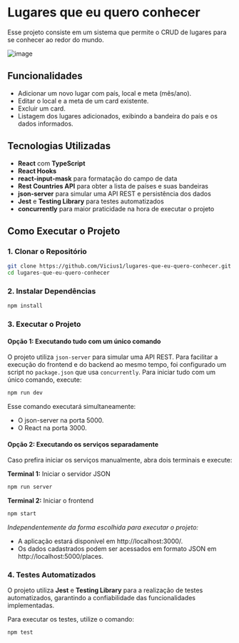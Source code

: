 #  Lugares que eu quero conhecer
   Esse projeto consiste em um sistema que permite o CRUD de lugares para se conhecer ao redor do mundo. 
   
![image](https://github.com/user-attachments/assets/caf43bb6-0460-47d8-b564-08c20cd40e94)

## Funcionalidades
- Adicionar um novo lugar com país, local e meta (mês/ano).
- Editar o local e a meta de um card existente.
- Excluir um card.
- Listagem dos lugares adicionados, exibindo a bandeira do país e os dados informados.

## Tecnologias Utilizadas
- **React** com **TypeScript**
- **React Hooks**
- **react-input-mask** para formatação do campo de data
- **Rest Countries API** para obter a lista de países e suas bandeiras
- **json-server** para simular uma API REST e persistência dos dados
- **Jest** e **Testing Library** para testes automatizados
- **concurrently** para maior praticidade na hora de executar o projeto

## Como Executar o Projeto

### 1. Clonar o Repositório
```bash
git clone https://github.com/Vicius1/lugares-que-eu-quero-conhecer.git
cd lugares-que-eu-quero-conhecer
```
### 2. Instalar Dependências
```bash
npm install
````
### 3. Executar o Projeto
#### Opção 1: Executando tudo com um único comando
O projeto utiliza `json-server` para simular uma API REST. Para facilitar a execução do frontend e do backend ao mesmo tempo, foi configurado um script no `package.json` que usa `concurrently`.
Para iniciar tudo com um único comando, execute:
```bash
npm run dev
```
Esse comando executará simultaneamente:
- O json-server na porta 5000.
- O React na porta 3000.
#### Opção 2: Executando os serviços separadamente
Caso prefira iniciar os serviços manualmente, abra dois terminais e execute:

**Terminal 1:** Iniciar o servidor JSON

```bash
npm run server  
```
**Terminal 2:** Iniciar o frontend

```bash
npm start
```
*Independentemente da forma escolhida para executar o projeto:*
- A aplicação estará disponível em http://localhost:3000/.
- Os dados cadastrados podem ser acessados em formato JSON em http://localhost:5000/places.

### 4. Testes Automatizados

O projeto utiliza **Jest** e **Testing Library** para a realização de testes automatizados, garantindo a confiabilidade das funcionalidades implementadas.

Para executar os testes, utilize o comando:

```bash
npm test
```
